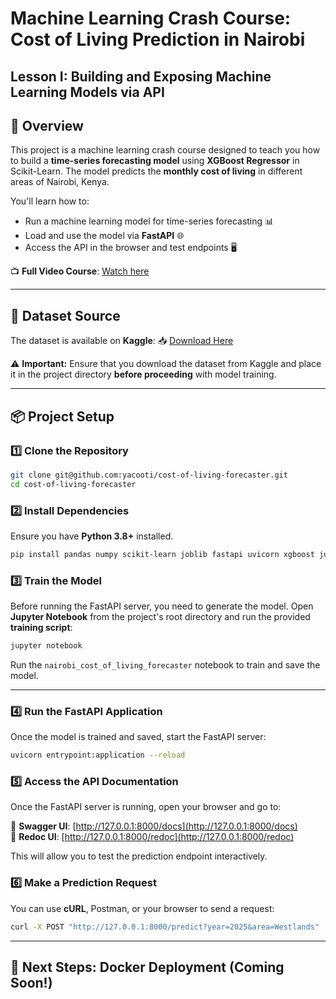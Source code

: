# **Machine Learning Crash Course: Cost of Living Prediction in Nairobi**

## **Lesson I: Building and Exposing Machine Learning Models via API**

## **📌 Overview**
This project is a machine learning crash course designed to teach you how to build a **time-series forecasting model** using **XGBoost Regressor** in Scikit-Learn. The model predicts the **monthly cost of living** in different areas of Nairobi, Kenya.

You'll learn how to:
- Run a machine learning model for time-series forecasting 📊
- Load and use the model via **FastAPI** 🌐
- Access the API in the browser and test endpoints 🖥️

📺 **Full Video Course**: [Watch here](https://youtu.be/N_F-Hw6RbVw?si=M9TeJj0n-vJX0LsH)

---

## **📂 Dataset Source**
The dataset is available on **Kaggle**:
📥 [Download Here](https://www.kaggle.com/datasets/yacooti/cost-of-living-in-nairobi)

⚠️ **Important:** Ensure that you download the dataset from Kaggle and place it in the project directory **before proceeding** with model training.

---

## **📦 Project Setup**

### **1️⃣ Clone the Repository**
```sh
git clone git@github.com:yacooti/cost-of-living-forecaster.git
cd cost-of-living-forecaster
```

### **2️⃣ Install Dependencies**
Ensure you have **Python 3.8+** installed.
```sh
pip install pandas numpy scikit-learn joblib fastapi uvicorn xgboost jupyter
```

### **3️⃣ Train the Model**
Before running the FastAPI server, you need to generate the model. Open **Jupyter Notebook** from the project's root directory and run the provided **training script**:

```sh
jupyter notebook
```

Run the `nairobi_cost_of_living_forecaster` notebook to train and save the model.

---

### **4️⃣ Run the FastAPI Application**
Once the model is trained and saved, start the FastAPI server:
```sh
uvicorn entrypoint:application --reload
```

### **5️⃣ Access the API Documentation**
Once the FastAPI server is running, open your browser and go to:

🔹 **Swagger UI**: [http://127.0.0.1:8000/docs](http://127.0.0.1:8000/docs)  
🔹 **Redoc UI**: [http://127.0.0.1:8000/redoc](http://127.0.0.1:8000/redoc)

This will allow you to test the prediction endpoint interactively.

### **6️⃣ Make a Prediction Request**
You can use **cURL**, Postman, or your browser to send a request:
```sh
curl -X POST "http://127.0.0.1:8000/predict?year=2025&area=Westlands"
```

---

## **🚀 Next Steps: Docker Deployment (Coming Soon!)**